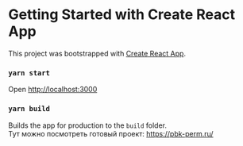 # Getting Started with Create React App

This project was bootstrapped with [Create React App](https://github.com/facebook/create-react-app).

### `yarn start`
Open [http://localhost:3000](http://localhost:3000)

### `yarn build`
Builds the app for production to the `build` folder.\
Тут можно посмотреть готовый проект: https://pbk-perm.ru/


